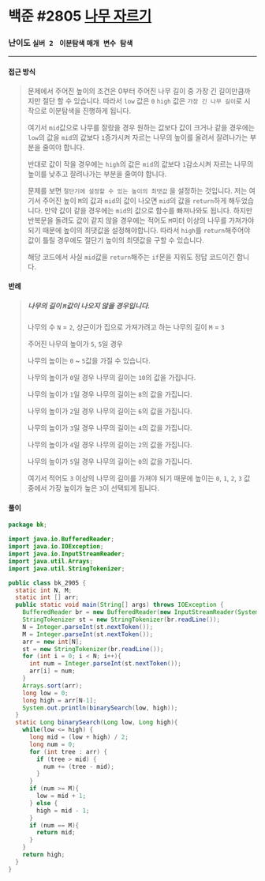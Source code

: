 # 백준 #2805 [나무 자르기](https://www.acmicpc.net/problem/2805)

### 난이도 `실버 2 ` `이분탐색` `매개 변수 탐색`

---

#### 접근 방식

> 문제에서 주어진 높이의 조건은 0부터 주어진 나무 길이 중 가장 긴 길이만큼까지만 절단 할 수 있습니다. 따라서 `low` 값은 `0` `high` 값은 `가장 긴 나무 길이`로 시작으로 이분탐색을 진행하게 됩니다.
>
> 여기서 `mid`값으로 나무를 잘랐을 경우 원하는 값보다 값이 크거나 같을 경우에는 `low`의 값을 `mid`의 값보다 `1`증가시켜 자르는 나무의 높이를 올려서 잘려나가는 부분을 줄여야 합니다.
>
> 반대로 값이 작을 경우에는 `high`의 값은 `mid`의 값보다 `1`감소시켜 자르는 나무의 높이를 낮추고 잘려나가는 부분을 줄여야 합니다.
>
> 문제를 보면 `절단기에 설정할 수 있는 높이의 최댓값` 을 설정하는 것입니다. 저는 여기서 주어진 높이 `M`의 값과 `mid`의 값이 나오면 `mid`의 값을 `return`하게 해두었습니다. 만약 값이 같을 경우에는 `mid`의 값으로 함수를 빠져나와도 됩니다. 하지만 반복문을 돌려도 값이 같지 않을 경우에는 적어도 `M`미터 이상의 나무를 가져가야 되기 때문에 높이의 최댓값을 설정해야합니다. 따라서 `high`를 `return`해주어야 값이 틀릴 경우에도 절단기 높이의 최댓값을 구할 수 있습니다.
>
> 해당 코드에서 사실 `mid`값을 `return`해주는 `if`문을 지워도 정답 코드이긴 합니다.

#### 반례

>##### 나무의 길이 `M`값이 나오지 않을 경우입니다.
>
>나무의 수 `N` = `2`, 상근이가 집으로 가져가려고 하는 나무의 길이 `M`  = `3`
>
>주어진 나무의 높이가 `5`, `5`일 경우
>
>나무의 높이는 `0` ~ `5`값을 가질 수 있습니다.
>
>나무의 높이가 `0`일 경우 나무의 길이는 `10`의 값을 가집니다.
>
>나무의 높이가 `1`일 경우 나무의 길이는 `8`의 값을 가집니다.
>
> 나무의 높이가 `2`일 경우 나무의 길이는 `6`의 값을 가집니다.
>
>나무의 높이가 `3`일 경우 나무의 길이는 `4`의 값을 가집니다.
>
>나무의 높이가 `4`일 경우 나무의 길이는 `2`의 값을 가집니다.
>
>나무의 높이가 `5`일 경우 나무의 길이는 `0`의 값을 가집니다.
>
>여기서 적어도 `3` 이상의 나무의 길이를 가져야 되기 때문에 높이는 `0`, `1`, `2`, `3` 값 중에서 가장 높이가 높은 `3`이 선택되게 됩니다.

#### 풀이

```java
package bk;

import java.io.BufferedReader;
import java.io.IOException;
import java.io.InputStreamReader;
import java.util.Arrays;
import java.util.StringTokenizer;

public class bk_2905 {
  static int N, M;
  static int [] arr;
  public static void main(String[] args) throws IOException {
    BufferedReader br = new BufferedReader(new InputStreamReader(System.in));
    StringTokenizer st = new StringTokenizer(br.readLine());
    N = Integer.parseInt(st.nextToken());
    M = Integer.parseInt(st.nextToken());
    arr = new int[N];
    st = new StringTokenizer(br.readLine());
    for (int i = 0; i < N; i++){
      int num = Integer.parseInt(st.nextToken());
      arr[i] = num;
    }
    Arrays.sort(arr);
    long low = 0;
    long high = arr[N-1];
    System.out.println(binarySearch(low, high));
  }
  static Long binarySearch(Long low, Long high){
    while(low <= high) {
      long mid = (low + high) / 2;
      long num = 0;
      for (int tree : arr) {
        if (tree > mid) {
          num += (tree - mid);
        }
      }
      if (num >= M){
        low = mid + 1;
      } else {
        high = mid - 1;
      }
      if (num == M){
        return mid;
      }
    }
    return high;
  }
}
```

